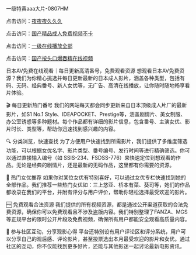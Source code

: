 一级特黄aaa大片-0807HM

点击访问：<a href="https://heiliaoe8ajia.pages.dev">夜夜夜久久久</a>

点击访问：<a href="https://heiliaoxqkkct.pages.dev">国产精品成人免费视频不卡</a>

点击访问：<a href="https://heiliaozj3tjd.pages.dev">一级在线播放全部</a>

点击访问：<a href="https://heiliaowzu4ur.pages.dev">国产按头口爆吞精在线视频</a>

日本AV免费在线观看｜每日更新高清番号，免费观看资源
想观看日本AV免费资源？我们为你精心挑选并每日更新最新的日本成人影片，涵盖各种类型，包括有码、无码、经典番号、新人女优等，无广告、高清在线播放，让你随时随地畅享看片体验。

🎬 每日更新热门番号
我们的网站每天都会同步更新来自日本顶级成人片厂的最新影片，如S1 No.1 Style、IDEAPOCKET、Prestige等，涵盖剧情片、美女制服、办公室诱惑等多种题材。每个作品都有详细的影片信息，包含番号、主演女优、影片时长、类型等，帮助你迅速找到感兴趣的内容。

🔍 分类浏览，快速查找
为了方便用户快速找到所需影片，我们提供了多维度筛选功能，可以根据女优名字、影片类型、番号编号、发行时间等进行精确筛选。你可以通过直接输入编号（如 SSIS-234、FSDSS-776）来快速定位到想观看的作品。无论是经典的剧情片，还是最新的无码作品，这里都有你需要的资源。

🌟 热门女优推荐
如果你对某位女优有特别喜好，可以通过女优专栏快速找到她的全部作品。我们推荐一些热门女优如：三上悠亚、桥本有菜、葵司等，她们的作品都收录在我们的平台，并附有评分与用户评价，帮助你轻松选择最受欢迎的影片。

🆓 免费观看合法资源
我们提供的所有视频资源，都是通过公开渠道获取的合法免费资源，确保你可以免费观看且不涉及盗版内容。我们特别整理了FANZA、MGS等正规平台的限时公开片段及免费视频，确保所有用户都能安全观看高质量内容。

💬 参与社区互动，分享观影心得
平台还特别设有用户评论区和评分系统，用户可以分享自己的观后感、评论影片，甚至投票选出本月最受欢迎的影片和女优。通过社区的互动，你不仅能找到更多好片，还能与其他影迷一起讨论最新电影资讯。



<span style="display:none;">[Canonical link](https://github.com/syx143/3456 ）</span>

